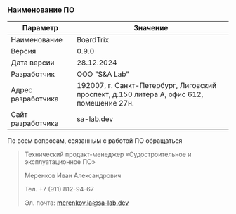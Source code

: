 ### Наименование ПО
| Параметр           | Значение                                                                                 |
| ------------------ | ---------------------------------------------------------------------------------------- |
| Наименование       | BoardTrix                                                                                |
| Версия             | 0.9.0                                                                                    |
| Дата версии        | 28.12.2024                                                                               |
| Разработчик        | ООО "S&A Lab"                                                                            |
| Адрес разработчика | 192007, г. Санкт-Петербург, Лиговский проспект, д.150 литера А, офис 612, помещение 27н. |
| Сайт разработчика  | sa-lab.dev                                                                               |

По всем вопросам, связанным с работой ПО обращаться
> Технический продакт-менеджер «Судостроительное и эксплуатационное ПО»
> 
> Меренков Иван Александрович
> 
> Тел. +7 (911) 812-94-67
> 
> Эл. почта: merenkov.ia@sa-lab.dev